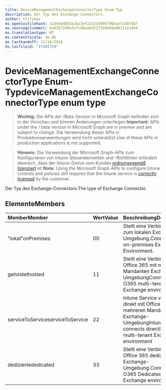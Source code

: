 ```yaml
---
title: DeviceManagementExchangeConnectorType Enum-Typ
description: Der Typ des Exchange-Connectors.
author: tfitzmac
ms.openlocfilehash: 31459d4053e2ba1ef22a516995796baef2407dbf
ms.sourcegitcommit: 6a82bf240a3cfc0baabd227349e08a08311e3d44
ms.translationtype: MT
ms.contentlocale: de-DE
ms.lasthandoff: 12/18/2018
ms.locfileid: "27301729"
---
```

# <a name="devicemanagementexchangeconnectortype-enum-type"></a><span data-ttu-id="23f1b-103">DeviceManagementExchangeConnectorType Enum-Typ</span><span class="sxs-lookup"><span data-stu-id="23f1b-103">deviceManagementExchangeConnectorType enum type</span></span>

> <span data-ttu-id="23f1b-104">**Wichtig:** Die APIs der /Beta-Version in Microsoft Graph befinden sich in der Vorschau und können Änderungen unterliegen.</span><span class="sxs-lookup"><span data-stu-id="23f1b-104">**Important:** APIs under the / beta version in Microsoft Graph are in preview and are subject to change.</span></span> <span data-ttu-id="23f1b-105">Die Verwendung dieser APIs in Produktionsanwendungen wird nicht unterstützt.</span><span class="sxs-lookup"><span data-stu-id="23f1b-105">Use of these APIs in production applications is not supported.</span></span>

> <span data-ttu-id="23f1b-106">**Hinweis:** Die Verwendung der Microsoft Graph-APIs zum Konfigurieren von Intune-Steuerelementen und -Richtlinien erfordert dennoch, dass der Intune-Dienst vom Kunden [ordnungsgemäß lizenziert](https://go.microsoft.com/fwlink/?linkid=839381) ist.</span><span class="sxs-lookup"><span data-stu-id="23f1b-106">**Note:** Using the Microsoft Graph APIs to configure Intune controls and policies still requires that the Intune service is [correctly licensed](https://go.microsoft.com/fwlink/?linkid=839381) by the customer.</span></span>

<span data-ttu-id="23f1b-107">Der Typ des Exchange-Connectors.</span><span class="sxs-lookup"><span data-stu-id="23f1b-107">The type of Exchange Connector.</span></span>
## <a name="members"></a><span data-ttu-id="23f1b-108">Elemente</span><span class="sxs-lookup"><span data-stu-id="23f1b-108">Members</span></span>
|<span data-ttu-id="23f1b-109">Member</span><span class="sxs-lookup"><span data-stu-id="23f1b-109">Member</span></span>|<span data-ttu-id="23f1b-110">Wert</span><span class="sxs-lookup"><span data-stu-id="23f1b-110">Value</span></span>|<span data-ttu-id="23f1b-111">Beschreibung</span><span class="sxs-lookup"><span data-stu-id="23f1b-111">Description</span></span>|
|:---|:---|:---|
|<span data-ttu-id="23f1b-112">"lokal"</span><span class="sxs-lookup"><span data-stu-id="23f1b-112">onPremises</span></span>|<span data-ttu-id="23f1b-113">0</span><span class="sxs-lookup"><span data-stu-id="23f1b-113">0</span></span>|<span data-ttu-id="23f1b-114">Stellt eine Verbindung zum lokalen Exchange-Umgebung.</span><span class="sxs-lookup"><span data-stu-id="23f1b-114">Connects to on-premises Exchange Environment.</span></span>|
|<span data-ttu-id="23f1b-115">gehostet</span><span class="sxs-lookup"><span data-stu-id="23f1b-115">hosted</span></span>|<span data-ttu-id="23f1b-116">1</span><span class="sxs-lookup"><span data-stu-id="23f1b-116">1</span></span>|<span data-ttu-id="23f1b-117">Stellt eine Verbindung mit Office 365 mit mehreren Mandanten Exchange-Umgebung</span><span class="sxs-lookup"><span data-stu-id="23f1b-117">Connects to O365 multi-tenant Exchange environment</span></span>|
|<span data-ttu-id="23f1b-118">serviceToService</span><span class="sxs-lookup"><span data-stu-id="23f1b-118">serviceToService</span></span>|<span data-ttu-id="23f1b-119">2</span><span class="sxs-lookup"><span data-stu-id="23f1b-119">2</span></span>|<span data-ttu-id="23f1b-120">Intune Service verbindet direkt mit Office 365 mit mehreren Mandanten Exchange-Umgebung</span><span class="sxs-lookup"><span data-stu-id="23f1b-120">Intune Service connects directly to O365 multi-tenant Exchange environment</span></span>|
|<span data-ttu-id="23f1b-121">dedizierte</span><span class="sxs-lookup"><span data-stu-id="23f1b-121">dedicated</span></span>|<span data-ttu-id="23f1b-122">3</span><span class="sxs-lookup"><span data-stu-id="23f1b-122">3</span></span>|<span data-ttu-id="23f1b-123">Stellt eine Verbindung zu Office 365 dedizierte Exchange-Umgebung.</span><span class="sxs-lookup"><span data-stu-id="23f1b-123">Connects to O365 Dedicated Exchange environment.</span></span>|





